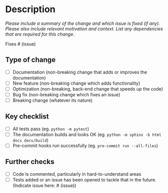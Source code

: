 # Description

*Please include a summary of the change and which issue is fixed (if any). Please also
include relevant motivation and context. List any dependencies that are required for
this change.*

Fixes # (issue)

## Type of change

- [ ] Documentation (non-breaking change that adds or improves the documentation)
- [ ] New feature (non-breaking change which adds functionality)
- [ ] Optimization (non-breaking, back-end change that speeds up the code)
- [ ] Bug fix (non-breaking change which fixes an issue)
- [ ] Breaking change (whatever its nature)

## Key checklist

- [ ] All tests pass (eg. `python -m pytest`)
- [ ] The documentation builds and looks OK (eg. `python -m sphinx -b html docs docs/build`)
- [ ] Pre-commit hooks run successfully (eg. `pre-commit run --all-files`)

## Further checks

- [ ] Code is commented, particularly in hard-to-understand areas
- [ ] Tests added or an issue has been opened to tackle that in the future. (Indicate issue here: # (issue))
